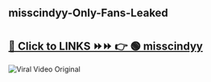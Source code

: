
 ## misscindyy-Only-Fans-Leaked

# <h2><a href="https://clipsfans.com/misscindyy&ref=git">🔗 Click to LINKS ⏩⏩ 👉 🟢 misscindyy </a></h2>

<a href="https://clipsfans.com/misscindyy&ref=git" rel="nofollow" data-target="animated-image.originalLink"><img src="https://i.ibb.co.com/xMMVF88/686577567.gif" alt="Viral Video Original" style="max-width: 100%; display: inline-block;" data-target="animated-image.originalImage"></a>
